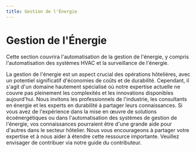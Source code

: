 ```yaml
---
title: Gestion de l'Énergie
---
```


# Gestion de l'Énergie

Cette section couvrira l'automatisation de la gestion de l'énergie, y compris l'automatisation des systèmes HVAC et la surveillance de l'énergie.

La gestion de l'énergie est un aspect crucial des opérations hôtelières, avec un potentiel significatif d'économies de coûts et de durabilité. Cependant, il s'agit d'un domaine hautement spécialisé où notre expertise actuelle ne couvre pas pleinement les complexités et les innovations disponibles aujourd'hui. Nous invitons les professionnels de l'industrie, les consultants en énergie et les experts en durabilité à partager leurs connaissances. Si vous avez de l'expérience dans la mise en œuvre de solutions écoénergétiques ou dans l'automatisation des systèmes de gestion de l'énergie, vos connaissances pourraient être d'une grande aide pour d'autres dans le secteur hôtelier. Nous vous encourageons à partager votre expertise et à nous aider à étendre cette ressource importante. Veuillez envisager de contribuer via notre guide du contributeur.
